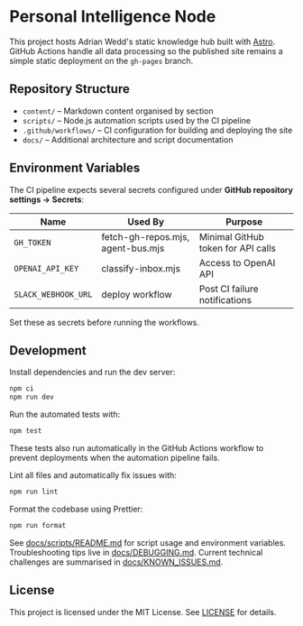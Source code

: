# Personal Intelligence Node

This project hosts Adrian Wedd's static knowledge hub built with [Astro](https://astro.build/). GitHub Actions handle all data processing so the published site remains a simple static deployment on the `gh-pages` branch.

## Repository Structure

- `content/` – Markdown content organised by section
- `scripts/` – Node.js automation scripts used by the CI pipeline
- `.github/workflows/` – CI configuration for building and deploying the site
- `docs/` – Additional architecture and script documentation

## Environment Variables

The CI pipeline expects several secrets configured under **GitHub repository settings → Secrets**:

| Name                | Used By                           | Purpose                            |
| ------------------- | --------------------------------- | ---------------------------------- |
| `GH_TOKEN`          | fetch-gh-repos.mjs, agent-bus.mjs | Minimal GitHub token for API calls |
| `OPENAI_API_KEY`    | classify-inbox.mjs                | Access to OpenAI API               |
| `SLACK_WEBHOOK_URL` | deploy workflow                   | Post CI failure notifications      |

Set these as secrets before running the workflows.

## Development

Install dependencies and run the dev server:

```bash
npm ci
npm run dev
```

Run the automated tests with:

```bash
npm test
```

These tests also run automatically in the GitHub Actions workflow to prevent deployments when the automation pipeline fails.

Lint all files and automatically fix issues with:

```bash
npm run lint
```

Format the codebase using Prettier:

```bash
npm run format
```

See [docs/scripts/README.md](docs/scripts/README.md) for script usage and environment variables. Troubleshooting tips live in [docs/DEBUGGING.md](docs/DEBUGGING.md). Current technical challenges are summarised in [docs/KNOWN_ISSUES.md](docs/KNOWN_ISSUES.md).

## License

This project is licensed under the MIT License. See [LICENSE](LICENSE) for details.
